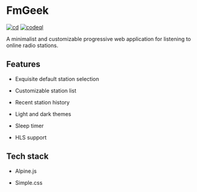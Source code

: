 # FmGeek

[![cd](https://img.shields.io/github/actions/workflow/status/yavorfingarov/FmGeek/cd.yml?branch=master&label=cd)](https://github.com/yavorfingarov/FmGeek/actions/workflows/cd.yml?query=branch%3Amaster)
[![codeql](https://img.shields.io/github/actions/workflow/status/yavorfingarov/FmGeek/codeql.yml?branch=master&label=codeql)](https://github.com/yavorfingarov/FmGeek/actions/workflows/codeql.yml?query=branch%3Amaster)

A minimalist and customizable progressive web application for listening to online radio stations.

## Features

-   Exquisite default station selection

-   Customizable station list

-   Recent station history

-   Light and dark themes

-   Sleep timer

-   HLS support

## Tech stack

-   Alpine.js

-   Simple.css
